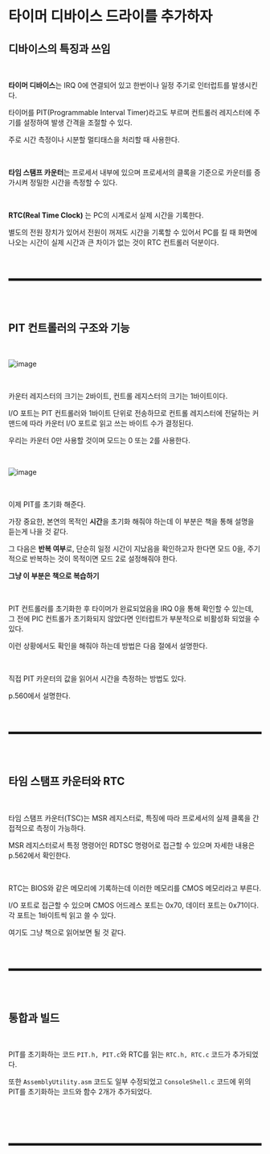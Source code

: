 # 타이머 디바이스 드라이를 추가하자
## 디바이스의 특징과 쓰임

<br>

**타이머 디바이스**는 IRQ 0에 연결되어 있고 한번이나 일정 주기로 인터럽트를 발생시킨다.

타이머를 PIT(Programmable Interval Timer)라고도 부르며 컨트롤러 레지스터에 주기를 설정하여 발생 간격을 조절할 수 있다.

주로 시간 측정이나 시분할 멀티태스을 처리할 때 사용한다.

<br>

**타임 스탬프 카운터**는 프로세서 내부에 있으며 프로세서의 클록을 기준으로 카운터를 증가시켜 정밀한 시간을 측정할 수 있다.

<br>

**RTC(Real Time Clock)** 는 PC의 시계로서 실제 시간을 기록한다.

별도의 전원 장치가 있어서 전원이 꺼져도 시간을 기록할 수 있어서 PC를 킬 때 화면에 나오는 시간이 실제 시간과 큰 차이가 없는 것이 RTC 컨트롤러 덕분이다.

<br><br>
<hr style="border: 2px solid;">
<br><br>


## PIT 컨트롤러의 구조와 기능

<br>

![image](https://user-images.githubusercontent.com/52172169/200257583-2a0882b7-30b5-4a7f-92a7-e833fa10f09a.png)

<br>

카운터 레지스터의 크기는 2바이트, 컨트롤 레지스터의 크기는 1바이트이다.

I/O 포트는 PIT 컨트롤러와 1바이트 단위로 전송하므로 컨트롤 레지스터에 전달하는 커맨드에 따라 카운터 I/O 포트로 읽고 쓰는 바이트 수가 결정된다.

우리는 카운터 0만 사용할 것이며 모드는 0 또는 2를 사용한다.

<br>

![image](https://user-images.githubusercontent.com/52172169/200303877-f724542f-40de-40ba-b667-174d31fbc150.png)

<br>

이제 PIT를 초기화 해준다.

가장 중요한, 본연의 목적인 **시간**을 초기화 해줘야 하는데 이 부분은 책을 통해 설명을 듣는게 나을 것 같다.

그 다음은 **반복 여부**로, 단순히 일정 시간이 지났음을 확인하고자 한다면 모드 0을, 주기적으로 반복하는 것이 목적이면 모드 2로 설정해줘야 한다.

**그냥 이 부분은 책으로 복습하기**

<br>

PIT 컨트롤러를 초기화한 후 타이머가 완료되었음을 IRQ 0을 통해 확인할 수 있는데, 그 전에 PIC 컨트롤가 초기화되지 않았다면 인터럽트가 부분적으로 비활성화 되었을 수 있다.

이런 상황에서도 확인을 해줘야 하는데 방법은 다음 절에서 설명한다. 

<br>

직접 PIT 카운터의 값을 읽어서 시간을 측정하는 방법도 있다.

p.560에서 설명한다.

<br><br>
<hr style="border: 2px solid;">
<br><br>

## 타임 스탬프 카운터와 RTC

<br>

타임 스탬프 카운터(TSC)는 MSR 레지스터로, 특징에 따라 프로세서의 실제 클록을 간접적으로 측정이 가능하다.

MSR 레지스터로서 특정 명령어인 RDTSC 명령어로 접근할 수 있으며 자세한 내용은 p.562에서 확인한다.

<br>

RTC는 BIOS와 같은 메모리에 기록하는데 이러한 메모리를 CMOS 메모리라고 부른다.

I/O 포트로 접근할 수 있으며 CMOS 어드레스 포트는 0x70, 데이터 포트는 0x71이다. 각 포트는 1바이트씩 읽고 쓸 수 있다.

여기도 그냥 책으로 읽어보면 될 것 같다.

<br><br>
<hr style="border: 2px solid;">
<br><br>

## 통합과 빌드

<br>

PIT를 초기화하는 코드 ```PIT.h, PIT.c```와 RTC를 읽는 ```RTC.h, RTC.c``` 코드가 추가되었다.

또한 ```AssemblyUtility.asm``` 코드도 일부 수정되었고 ```ConsoleShell.c``` 코드에 위의 PIT를 초기화하는 코드와 함수 2개가 추가되었다.

<br>



<br><br>
<hr style="border: 2px solid;">
<br><br>
